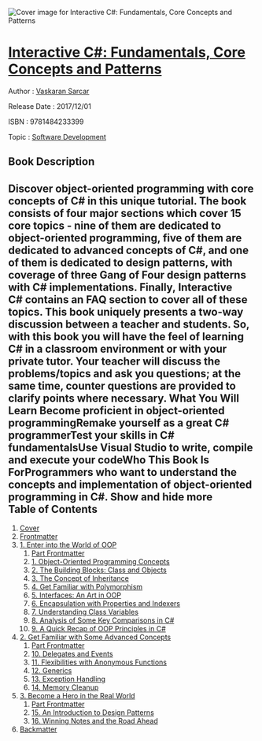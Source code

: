 ![Cover image for Interactive C#: Fundamentals, Core Concepts and Patterns](https://imgdetail.ebookreading.net/cover/cover/software_development/EB9781484233399.jpg)

[Interactive C#: Fundamentals, Core Concepts and Patterns](https://ebookreading.net/view/book/Interactive+C%23%3A+Fundamentals%2C+Core+Concepts+and+Patterns-EB9781484233399_1.html "Interactive C#: Fundamentals, Core Concepts and Patterns")
====================================================================================================================

Author : [Vaskaran Sarcar](https://ebookreading.net/search/author/Vaskaran+Sarcar)

Release Date : 2017/12/01

ISBN : 9781484233399

Topic : [Software Development](https://ebookreading.net/search/category/software-development)

Book Description
-----------------

 Discover object-oriented programming with core concepts of C# in this unique tutorial. The book consists of four major sections which cover 15 core topics - nine of them are dedicated to object-oriented programming, five of them are dedicated to advanced concepts of C#, and one of them is dedicated to design patterns, with coverage of three Gang of Four design patterns with C# implementations. Finally, Interactive C# contains an FAQ section to cover all of these topics.
This book uniquely presents a two-way discussion between a teacher and students. So, with this book you will have the feel of learning C# in a classroom environment or with your private tutor. Your teacher will discuss the problems/topics and ask you questions; at the same time, counter questions are provided to clarify points where necessary.
What You Will Learn
Become proficient in object-oriented programmingRemake yourself as a great C# programmerTest your skills in C# fundamentalsUse Visual Studio to write, compile and execute your codeWho This Book Is ForProgrammers who want to understand the concepts and implementation of object-oriented programming in C#.
        Show and hide more                
Table of Contents
-----------------

1. [Cover](https://ebookreading.net/view/book/Interactive+C%23%3A+Fundamentals%2C+Core+Concepts+and+Patterns-EB9781484233399_1.html)
1. [Frontmatter](https://ebookreading.net/view/book/Interactive+C%23%3A+Fundamentals%2C+Core+Concepts+and+Patterns-EB9781484233399_2.html)
1. [1. Enter into the World of OOP](https://ebookreading.net/view/book/Interactive+C%23%3A+Fundamentals%2C+Core+Concepts+and+Patterns-EB9781484233399_3.html)
    1. [Part Frontmatter](https://ebookreading.net/view/book/Interactive+C%23%3A+Fundamentals%2C+Core+Concepts+and+Patterns-EB9781484233399_4.html)
    1. [1. Object-Oriented Programming Concepts](https://ebookreading.net/view/book/Interactive+C%23%3A+Fundamentals%2C+Core+Concepts+and+Patterns-EB9781484233399_5.html)
    1. [2. The Building Blocks: Class and Objects](https://ebookreading.net/view/book/Interactive+C%23%3A+Fundamentals%2C+Core+Concepts+and+Patterns-EB9781484233399_6.html)
    1. [3. The Concept of Inheritance](https://ebookreading.net/view/book/Interactive+C%23%3A+Fundamentals%2C+Core+Concepts+and+Patterns-EB9781484233399_7.html)
    1. [4. Get Familiar with Polymorphism](https://ebookreading.net/view/book/Interactive+C%23%3A+Fundamentals%2C+Core+Concepts+and+Patterns-EB9781484233399_8.html)
    1. [5. Interfaces: An Art in OOP](https://ebookreading.net/view/book/Interactive+C%23%3A+Fundamentals%2C+Core+Concepts+and+Patterns-EB9781484233399_9.html)
    1. [6. Encapsulation with Properties and Indexers](https://ebookreading.net/view/book/Interactive+C%23%3A+Fundamentals%2C+Core+Concepts+and+Patterns-EB9781484233399_10.html)
    1. [7. Understanding Class Variables](https://ebookreading.net/view/book/Interactive+C%23%3A+Fundamentals%2C+Core+Concepts+and+Patterns-EB9781484233399_11.html)
    1. [8. Analysis of Some Key Comparisons in C#](https://ebookreading.net/view/book/Interactive+C%23%3A+Fundamentals%2C+Core+Concepts+and+Patterns-EB9781484233399_12.html)
    1. [9. A Quick Recap of OOP Principles in C#](https://ebookreading.net/view/book/Interactive+C%23%3A+Fundamentals%2C+Core+Concepts+and+Patterns-EB9781484233399_13.html)
1. [2. Get Familiar with Some Advanced Concepts](https://ebookreading.net/view/book/Interactive+C%23%3A+Fundamentals%2C+Core+Concepts+and+Patterns-EB9781484233399_14.html)
    1. [Part Frontmatter](https://ebookreading.net/view/book/Interactive+C%23%3A+Fundamentals%2C+Core+Concepts+and+Patterns-EB9781484233399_15.html)
    1. [10. Delegates and Events](https://ebookreading.net/view/book/Interactive+C%23%3A+Fundamentals%2C+Core+Concepts+and+Patterns-EB9781484233399_16.html)
    1. [11. Flexibilities with Anonymous Functions](https://ebookreading.net/view/book/Interactive+C%23%3A+Fundamentals%2C+Core+Concepts+and+Patterns-EB9781484233399_17.html)
    1. [12. Generics](https://ebookreading.net/view/book/Interactive+C%23%3A+Fundamentals%2C+Core+Concepts+and+Patterns-EB9781484233399_18.html)
    1. [13. Exception Handling](https://ebookreading.net/view/book/Interactive+C%23%3A+Fundamentals%2C+Core+Concepts+and+Patterns-EB9781484233399_19.html)
    1. [14. Memory Cleanup](https://ebookreading.net/view/book/Interactive+C%23%3A+Fundamentals%2C+Core+Concepts+and+Patterns-EB9781484233399_20.html)
1. [3. Become a Hero in the Real World](https://ebookreading.net/view/book/Interactive+C%23%3A+Fundamentals%2C+Core+Concepts+and+Patterns-EB9781484233399_21.html)
    1. [Part Frontmatter](https://ebookreading.net/view/book/Interactive+C%23%3A+Fundamentals%2C+Core+Concepts+and+Patterns-EB9781484233399_22.html)
    1. [15. An Introduction to Design Patterns](https://ebookreading.net/view/book/Interactive+C%23%3A+Fundamentals%2C+Core+Concepts+and+Patterns-EB9781484233399_23.html)
    1. [16. Winning Notes and the Road Ahead](https://ebookreading.net/view/book/Interactive+C%23%3A+Fundamentals%2C+Core+Concepts+and+Patterns-EB9781484233399_24.html)
1. [Backmatter](https://ebookreading.net/view/book/Interactive+C%23%3A+Fundamentals%2C+Core+Concepts+and+Patterns-EB9781484233399_25.html)
